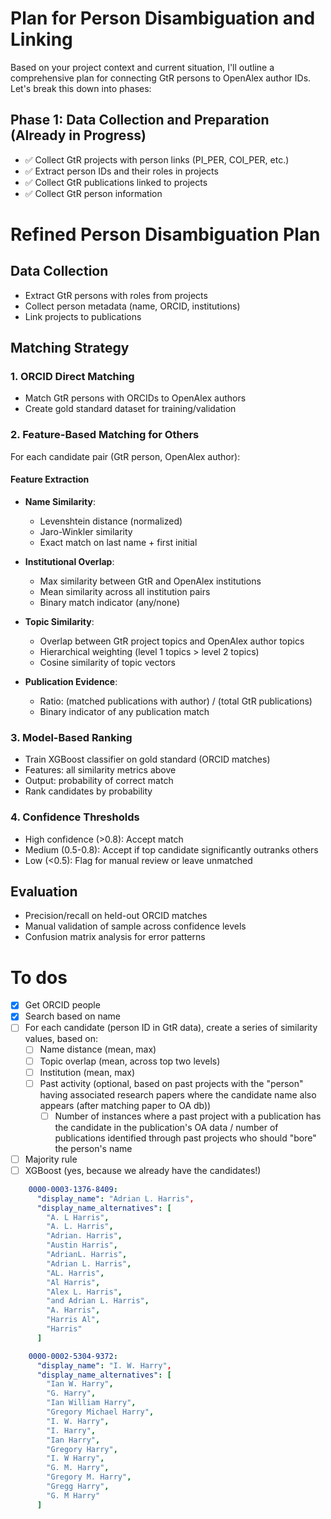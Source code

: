 # Plan for Person Disambiguation and Linking

Based on your project context and current situation, I'll outline a comprehensive plan for connecting GtR persons to OpenAlex author IDs. Let's break this down into phases:

## Phase 1: Data Collection and Preparation (Already in Progress)

- ✅ Collect GtR projects with person links (PI_PER, COI_PER, etc.)
- ✅ Extract person IDs and their roles in projects
- ✅ Collect GtR publications linked to projects
- ✅ Collect GtR person information

# Refined Person Disambiguation Plan

## Data Collection
- Extract GtR persons with roles from projects
- Collect person metadata (name, ORCID, institutions)
- Link projects to publications

## Matching Strategy

### 1. ORCID Direct Matching
- Match GtR persons with ORCIDs to OpenAlex authors
- Create gold standard dataset for training/validation

### 2. Feature-Based Matching for Others
For each candidate pair (GtR person, OpenAlex author):

#### Feature Extraction
- **Name Similarity**:
  - Levenshtein distance (normalized)
  - Jaro-Winkler similarity
  - Exact match on last name + first initial

- **Institutional Overlap**:
  - Max similarity between GtR and OpenAlex institutions
  - Mean similarity across all institution pairs
  - Binary match indicator (any/none)

- **Topic Similarity**:
  - Overlap between GtR project topics and OpenAlex author topics
  - Hierarchical weighting (level 1 topics > level 2 topics)
  - Cosine similarity of topic vectors

- **Publication Evidence**:
  - Ratio: (matched publications with author) / (total GtR publications)
  - Binary indicator of any publication match

### 3. Model-Based Ranking
- Train XGBoost classifier on gold standard (ORCID matches)
- Features: all similarity metrics above
- Output: probability of correct match
- Rank candidates by probability

### 4. Confidence Thresholds
- High confidence (>0.8): Accept match
- Medium (0.5-0.8): Accept if top candidate significantly outranks others
- Low (<0.5): Flag for manual review or leave unmatched

## Evaluation
- Precision/recall on held-out ORCID matches
- Manual validation of sample across confidence levels
- Confusion matrix analysis for error patterns

# To dos
- [X] Get ORCID people
- [X] Search based on name 
- [ ] For each candidate (person ID in GtR data), create a series of similarity values, based on:
    - [ ] Name distance (mean, max)
    - [ ] Topic overlap (mean, across top two levels)
    - [ ] Institution (mean, max)
    - [ ] Past activity (optional, based on past projects with the "person" having associated research papers where the candidate name also appears (after matching paper to OA db))
        - [ ] Number of instances where a past project with a publication has the candidate in the publication's OA data / number of publications identified through past projects who should "bore" the person's name
- [ ] Majority rule
- [ ] XGBoost (yes, because we already have the candidates!)

```yaml
    0000-0003-1376-8409:
      "display_name": "Adrian L. Harris",
      "display_name_alternatives": [
        "A. L Harris",
        "A. L. Harris",
        "Adrian. Harris",
        "Austin Harris",
        "AdrianL. Harris",
        "Adrian L. Harris",
        "AL. Harris",
        "Al Harris",
        "Alex L. Harris",
        "and Adrian L. Harris",
        "A. Harris",
        "Harris Al",
        "Harris"
      ]

    0000-0002-5304-9372:
      "display_name": "I. W. Harry",
      "display_name_alternatives": [
        "Ian W. Harry",
        "G. Harry",
        "Ian William Harry",
        "Gregory Michael Harry",
        "I. W. Harry",
        "I. Harry",
        "Ian Harry",
        "Gregory Harry",
        "I. W Harry",
        "G. M. Harry",
        "Gregory M. Harry",
        "Gregg Harry",
        "G. M Harry"
      ]
```
